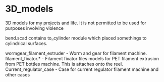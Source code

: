 # 3D_models
3D models for my projects and life.
It is not permitted to be used for purposes involving violence

bend.scad   contains to_cylinder module which placed somethings to cylindrical surfaces.

wormgear_filament_extruder  - Worm and gear for filament machine.
filament_fixator.*          - Filament fixator files models for PET filament extrusion from PET bottles machine. This is attaches onto the reel.
Current_regulator_case      - Case for current regulator filament machine
and other cases


